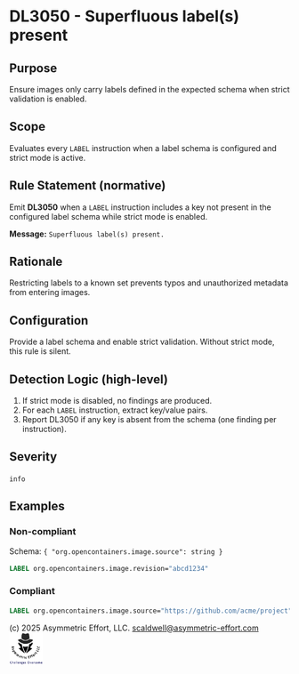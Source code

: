 # DL3050 - Superfluous label(s) present

## Purpose
Ensure images only carry labels defined in the expected schema when strict validation is enabled.

## Scope
Evaluates every `LABEL` instruction when a label schema is configured and strict mode is active.

## Rule Statement (normative)
Emit **DL3050** when a `LABEL` instruction includes a key not present in the configured label schema while strict mode is enabled.

**Message:** `Superfluous label(s) present.`

## Rationale
Restricting labels to a known set prevents typos and unauthorized metadata from entering images.

## Configuration
Provide a label schema and enable strict validation. Without strict mode, this rule is silent.

## Detection Logic (high-level)
1. If strict mode is disabled, no findings are produced.
2. For each `LABEL` instruction, extract key/value pairs.
3. Report DL3050 if any key is absent from the schema (one finding per instruction).

## Severity
`info`

## Examples
### Non-compliant
Schema: `{ "org.opencontainers.image.source": string }`
```Dockerfile
LABEL org.opencontainers.image.revision="abcd1234"
```

### Compliant
```Dockerfile
LABEL org.opencontainers.image.source="https://github.com/acme/project"
```

(c) 2025 Asymmetric Effort, LLC. <scaldwell@asymmetric-effort.com>
[<img src="../img/asymmetric-effort.png" alt="Asymmetric Effort logo" width="60" height="60">](https://asymmetric-effort.com/)
